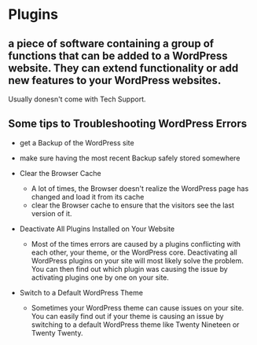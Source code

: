 # Plugins

## a piece of software containing a group of functions that can be added to a WordPress website. They can extend functionality or add new features to your WordPress websites.

Usually donesn't come with Tech Support.

## Some tips to Troubleshooting WordPress Errors

- get a Backup of the WordPress site
- make sure having the most recent Backup safely stored somewhere

- Clear the Browser Cache
    - A lot of times, the Browser doesn't realize the WordPress page has changed and load it from its cache
    - clear the Browser cache to ensure that the visitors see the last version of it.

- Deactivate All Plugins Installed on Your Website
    - Most of the times errors are caused by a plugins conflicting with each other, your theme, or the WordPress core. Deactivating all WordPress plugins on your site will most likely solve the problem. You can then find out which plugin was causing the issue by activating plugins one by one on your site.

- Switch to a Default WordPress Theme
    - Sometimes your WordPress theme can cause issues on your site. You can easily find out if your theme is causing an issue by switching to a default WordPress theme like Twenty Nineteen or Twenty Twenty.

